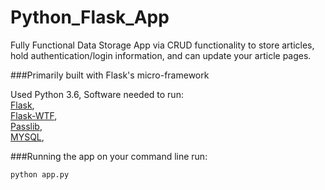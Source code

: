 # Python_Flask_App

Fully Functional Data Storage App via CRUD functionality to store articles, hold authentication/login information, and can update your article pages.   

###Primarily built with Flask's micro-framework   

Used Python 3.6, Software needed to run:  
[Flask](http://flask.pocoo.org/docs/0.12/),  
[Flask-WTF](https://wtforms.readthedocs.io/en/stable/),   
[Passlib](https://passlib.readthedocs.io/en/stable/),  
[MYSQL](https://dev.mysql.com/doc/),  

###Running the app
on your command line run:  
```
python app.py
```
